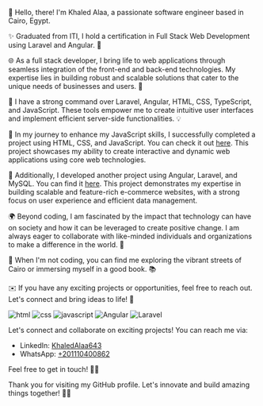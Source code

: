 

👋 Hello, there! I'm Khaled Alaa, a passionate software engineer based in Cairo, Egypt. 

✨ Graduated from ITI, I hold a certification in Full Stack Web Development using Laravel and Angular. 🚀

🌐 As a full stack developer, I bring life to web applications through seamless integration of the front-end and back-end technologies. My expertise lies in building robust and scalable solutions that cater to the unique needs of businesses and users. 💪

🔧 I have a strong command over Laravel, Angular, HTML, CSS, TypeScript, and JavaScript. These tools empower me to create intuitive user interfaces and implement efficient server-side functionalities. 💡

🌟 In my journey to enhance my JavaScript skills, I successfully completed a project using HTML, CSS, and JavaScript. You can check it out [here](https://www.linkedin.com/posts/khaledalaa643_in-my-journey-to-enhance-my-javascript-skills-activity-7074375271461662721-oTOz?utm_source=share&utm_medium=member_desktop). This project showcases my ability to create interactive and dynamic web applications using core web technologies.

🌟 Additionally, I developed another project using Angular, Laravel, and MySQL. You can find it [here](https://www.linkedin.com/posts/khaledalaa643_ecommercewebsite-ecommerce-ecommercedevelopment-activity-7061450437471666177-aDqJ?utm_source=share&utm_medium=member_desktop). This project demonstrates my expertise in building scalable and feature-rich e-commerce websites, with a strong focus on user experience and efficient data management.

🌍 Beyond coding, I am fascinated by the impact that technology can have on society and how it can be leveraged to create positive change. I am always eager to collaborate with like-minded individuals and organizations to make a difference in the world. 🌱

🌆 When I'm not coding, you can find me exploring the vibrant streets of Cairo or immersing myself in a good book. 📚

✉️ If you have any exciting projects or opportunities, feel free to reach out. Let's connect and bring ideas to life! 🤝

![html](https://img.shields.io/badge/html-Full%20Stack%20Web%20Developer-blue)
![css](https://img.shields.io/badge/css-Full%20Stack%20Web%20Developer-white)
![javascript](https://img.shields.io/badge/javascript-Full%20Stack%20Web%20Developer-orange)
![Angular](https://img.shields.io/badge/Angular-red)
![Laravel](https://img.shields.io/badge/Laravel-Full%20Stack%20Web%20Developer-grey)


Let's connect and collaborate on exciting projects! You can reach me via:

- LinkedIn: [KhaledAlaa643](https://www.linkedin.com/in/khaledalaa643/)
- WhatsApp: [+201110400862](https://wa.me/201110400862)

Feel free to get in touch! 🌟✨

Thank you for visiting my GitHub profile. Let's innovate and build amazing things together! 🚀✨
